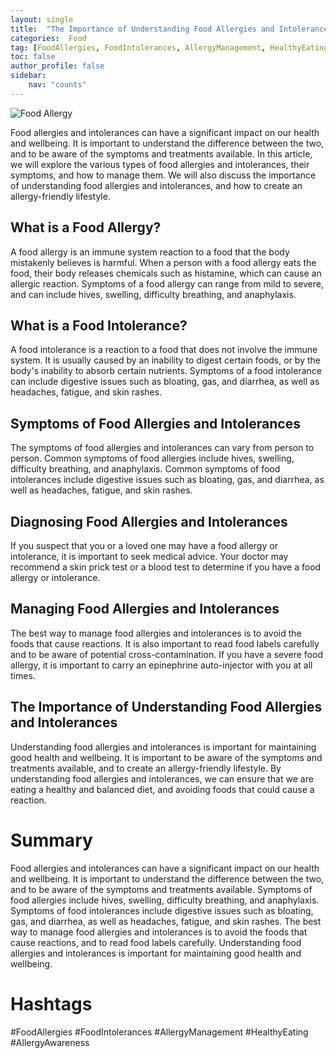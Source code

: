 ```yaml
---
layout: single
title:  "The Importance of Understanding Food Allergies and Intolerances"
categories:  Food
tag: [FoodAllergies, FoodIntolerances, AllergyManagement, HealthyEating, AllergyAwareness, ]
toc: false
author_profile: false
sidebar:
    nav: "counts"
---
```

    
![Food Allergy](https://images.pexels.com/photos/1640777/pexels-photo-1640777.jpeg?auto=compress&cs=tinysrgb&dpr=2&h=650&w=940)

Food allergies and intolerances can have a significant impact on our health and wellbeing. It is important to understand the difference between the two, and to be aware of the symptoms and treatments available. In this article, we will explore the various types of food allergies and intolerances, their symptoms, and how to manage them. We will also discuss the importance of understanding food allergies and intolerances, and how to create an allergy-friendly lifestyle. 

## What is a Food Allergy?

A food allergy is an immune system reaction to a food that the body mistakenly believes is harmful. When a person with a food allergy eats the food, their body releases chemicals such as histamine, which can cause an allergic reaction. Symptoms of a food allergy can range from mild to severe, and can include hives, swelling, difficulty breathing, and anaphylaxis. 

## What is a Food Intolerance?

A food intolerance is a reaction to a food that does not involve the immune system. It is usually caused by an inability to digest certain foods, or by the body's inability to absorb certain nutrients. Symptoms of a food intolerance can include digestive issues such as bloating, gas, and diarrhea, as well as headaches, fatigue, and skin rashes. 

## Symptoms of Food Allergies and Intolerances

The symptoms of food allergies and intolerances can vary from person to person. Common symptoms of food allergies include hives, swelling, difficulty breathing, and anaphylaxis. Common symptoms of food intolerances include digestive issues such as bloating, gas, and diarrhea, as well as headaches, fatigue, and skin rashes. 

## Diagnosing Food Allergies and Intolerances

If you suspect that you or a loved one may have a food allergy or intolerance, it is important to seek medical advice. Your doctor may recommend a skin prick test or a blood test to determine if you have a food allergy or intolerance. 

## Managing Food Allergies and Intolerances

The best way to manage food allergies and intolerances is to avoid the foods that cause reactions. It is also important to read food labels carefully and to be aware of potential cross-contamination. If you have a severe food allergy, it is important to carry an epinephrine auto-injector with you at all times. 

## The Importance of Understanding Food Allergies and Intolerances

Understanding food allergies and intolerances is important for maintaining good health and wellbeing. It is important to be aware of the symptoms and treatments available, and to create an allergy-friendly lifestyle. By understanding food allergies and intolerances, we can ensure that we are eating a healthy and balanced diet, and avoiding foods that could cause a reaction. 

# Summary

Food allergies and intolerances can have a significant impact on our health and wellbeing. It is important to understand the difference between the two, and to be aware of the symptoms and treatments available. Symptoms of food allergies include hives, swelling, difficulty breathing, and anaphylaxis. Symptoms of food intolerances include digestive issues such as bloating, gas, and diarrhea, as well as headaches, fatigue, and skin rashes. The best way to manage food allergies and intolerances is to avoid the foods that cause reactions, and to read food labels carefully. Understanding food allergies and intolerances is important for maintaining good health and wellbeing. 

# Hashtags

#FoodAllergies #FoodIntolerances #AllergyManagement #HealthyEating #AllergyAwareness